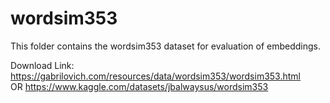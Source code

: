 # wordsim353

This folder contains the wordsim353 dataset for evaluation of embeddings. 

Download Link: https://gabrilovich.com/resources/data/wordsim353/wordsim353.html \
OR
https://www.kaggle.com/datasets/jbalwaysus/wordsim353